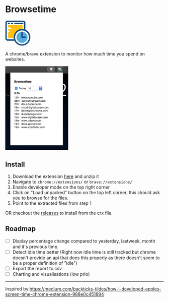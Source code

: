 # Browsetime

<img src="icon-browsetime-128.png" width="80" />

A chrome/brave extension to monitor how much time you spend on websites.

<img src="screenshot.png" width="200" />

## Install

1. Download the extension [here](https://gitlab.com/madhums/browsetime/-/archive/master/browsetime-master.zip) and unzip it
2. Navigate to `chrome://extensions/` or `brave://extensions/`
3. Enable developer mode on the top right corner
4. Click on "Load unpacked" button on the top left corner, this should ask you to browse for the files.
5. Point to the extracted files from step 1

OR checkout the [releases](https://gitlab.com/madhums/browsetime/-/releases) to install from the crx file.

## Roadmap

- [ ] Display percentage change compared to yesterday, lastweek, month and it's previous time.
- [ ] Detect idle time better (Right now idle time is still tracked but chrome doesn't provide an api that does this properly as there doesn't seem to be a proper definition of "idle")
- [ ] Export the report to csv
- [ ] Charting and visualisations (low prio)

---

Inspired by https://medium.com/backticks-tildes/how-i-developed-apples-screen-time-chrome-extension-988e0c451894
